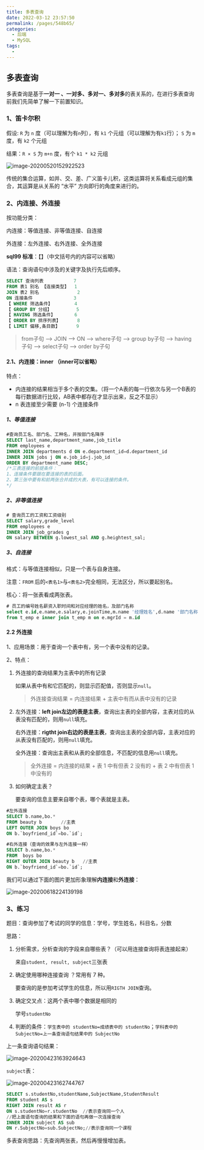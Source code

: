 ```yaml
---
title: 多表查询
date: 2022-03-12 23:57:50
permalink: /pages/548b65/
categories:
  - 后端
  - MySQL
tags:
  - 
---
```


## 多表查询

多表查询是基于**一对一 、一对多、多对一、多对多**的表关系的，在进行多表查询前我们先简单了解一下前置知识。

### 1、笛卡尔积

假设: `R` 为 `n` 度（可以理解为有`n`列），有 `k1` 个元组（可以理解为有`k1`行）； `S` 为 `m` 度，有 `k2` 个元组

结果：`R × S` 为 `m+n` 度，有个 `k1 * k2` 元组

<img src="../../.vuepress/public/images/image-20200520152922523-16471012289671.png" alt="image-20200520152922523" style="zoom:100%;" />

传统的集合运算，如并、交、差、广义笛卡儿积，这类运算将关系看成元组的集合，其运算是从关系的 “水平” 方向即行的角度来进行的。

### 2、内连接、外连接

按功能分类：

 内连接：等值连接、非等值连接、自连接

外连接：左外连接、右外连接、全外连接

**sql99 标准**：【】（中文括号内的内容可以省略）

语法：查询语句中涉及的关键字及执行先后顺序。

```sql
SELECT 查询列表			  7
FROM 表1 别名 【连接类型】  1
JOIN 表2 别名              2
ON 连接条件				  3
【 WHERE 筛选条件】		 4
【 GROUP BY 分组】		   5
【 HAVING 筛选条件】		 6
【 ORDER BY 排序列表】	  8
【 LIMIT 偏移,条目数】		 9
```

> from子句 --> JOIN --> ON --> where子句 --> group by子句 --> having 子句 --> select子句  --> order by子句

#### 2.1、内连接：inner  **（inner可以省略）**

特点：

- 内连接的结果相当于多个表的交集。（将一个A表的每一行依次与另一个B表的每行数据进行比较，AB表中都存在才显示出来，反之不显示）
- n 表连接至少需要 (n-1) 个连接条件

##### 1、等值连接

```sql
#查询员工名、部门名、工种名，并按部门名降序
SELECT last_name,department_name,job_title
FROM employees e
INNER JOIN departments d ON e.department_id=d.department_id
INNER JOIN jobs j ON e.job_id=j.job_id
ORDER BY department_name DESC;
/*三表连接的前提条件：
1、连接条件要跟在要连接的表的后面。
2、第三张中要有和前两张合并成的大表，有可以连接的条件。
*/
```

##### 2、非等值连接

```sql
# 查询员工的工资和工资级别
SELECT salary,grade_level
FROM employees e
INNER JOIN job_grades g 
ON salary BETWEEN g.lowest_sal AND g.heightest_sal;
```

##### 3、自连接

格式：与等值连接相似，只是一个表与自身连接。

注意：`FROM` 后的`<表名1>`与`<表名2>`完全相同，无法区分，所以要起别名。

核心：将一张表看成两张表。

```sql
# 员工的编号姓名薪资入职时间和对应经理的姓名，及部门名称
select e.id,e.name,e.salary,e.joinTime,m.name '经理姓名',d.name '部门名称'
from t_emp e inner join t_emp m on e.mgrId = m.id
```



#### 2.2 外连接

1、应用场景：用于查询一个表中有，另一个表中没有的记录。

2、特点：

1. 外连接的查询结果为主表中的所有记录

   如果从表中有和它匹配的，则显示匹配值，否则显示`null`。

   > 外连接查询结果 = 内连接结果 + 主表中有而从表中没有的记录

2. 左外连接：**left join左边的表是主表**，查询出主表的全部内容，主表对应的从表没有匹配的，则用`null`填充。

   右外连接：**rigtht join右边的表是主表**，查询出主表的全部内容，主表对应的从表没有匹配的，则用`null`填充。

   全外连接：查询出主表和从表的全部信息，不匹配的信息用`null`填充。

   > 全外连接 = 内连接的结果 + 表 1 中有但表 2 没有的 + 表 2 中有但表 1 中没有的

3. 如何确定主表？

   要查询的信息主要来自哪个表，哪个表就是主表。

```sql
#左外连接
SELECT b.name,bo.*
FROM beauty b       //主表
LEFT OUTER JOIN boys bo
ON b.`boyfriend_id`=bo.`id`;

#右外连接（查询的效果与左外连接一样）
SELECT b.name,bo.*
FROM  boys bo     
RIGHT OUTER JOIN beauty b   //主表
ON b.`boyfriend_id`=bo.`id`;
```

我们可以通过下面的图片更加形象理解**内连接**和**外连接**：

<img src="../../.vuepress/public/images/image-20200618224139198.png" alt="image-20200618224139198" style="zoom:100%;" />



### 3、练习

题目：查询参加了考试的同学的信息：学号，学生姓名，科目名，分数

思路：

1. 分析需求，分析查询的字段来自哪些表？（可以用连接查询将表连接起来）

   来自`student, result, subject`三张表

2. 确定使用哪种连接查询 ？常用有 7 种。

   要查询的是参加考试学生的信息，所以用`RIGTH JOIN`查询。

3. 确定交叉点：这两个表中哪个数据是相同的

   学号`studentNo`

4. 判断的条件：`学生表中的 studentNo=成绩表中的 studentNo`；`学科表中的 SubjectNo=上一条查询语句结果中的 SubjectNo`

上一条查询语句结果：

<img src="../../.vuepress/public/images/image-20200423163924643.png" alt="image-20200423163924643" style="zoom:100%;" />

`subject`表：

<img src="../../.vuepress/public/images/image-20200423162744767.png" alt="image-20200423162744767" style="zoom:100%;" />

```sql
SELECT s.studentNo,studentName,SubjectName,StudentResult
FROM student AS s
RIGHT JOIN result AS r
ON s.studentNo=r.studentNo  //表示查询同一个人
//把上面语句查询的结果和下面的语句再做一次连接查询
INNER JOIN subject AS sub
ON r.SubjectNo=sub.SubjectNo;//表示查询同一个课程
```

多表查询思路：先查询两张表，然后再慢慢增加表。

